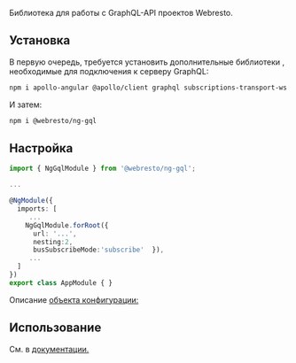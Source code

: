 
Библиотека для работы с GraphQL-API проектов Webresto.

## Установка

В первую очередь, требуется установить дополнительные библиотеки , необходимые для подключения к серверу GraphQL:

```bash
npm i apollo-angular @apollo/client graphql subscriptions-transport-ws
```

И затем:

```bash
npm i @webresto/ng-gql
```

## Настройка

```ts app.module.ts
import { NgGqlModule } from '@webresto/ng-gql';

...

@NgModule({
  imports: [
     ...
    NgGqlModule.forRoot({
      url: '...',
      nesting:2,
      busSubscribeMode:'subscribe'  }),
     ...
  ]
})
export class AppModule { }
```

Описание [объекта конфигурации:](interfaces/NgGqlConfig.md)

## Использование
См. в [документации.](docs/README.md)

